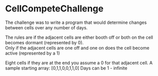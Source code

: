 # CellCompeteChallenge

The challenge was to write a program that would determine changes between cells over any number of days.

The rules are if the adjacent cells are either booth off or both on the cell becomes dormant (represented by 0).  
Only if the adjacent cells are one off and one on does the cell become active (represented by a 1)

Eight cells if they are at the end you assume a 0 for that adjacent cell.
A sample starting array: [0,1,1,0,0,1,1,0]
Days can be 1 - infinite
